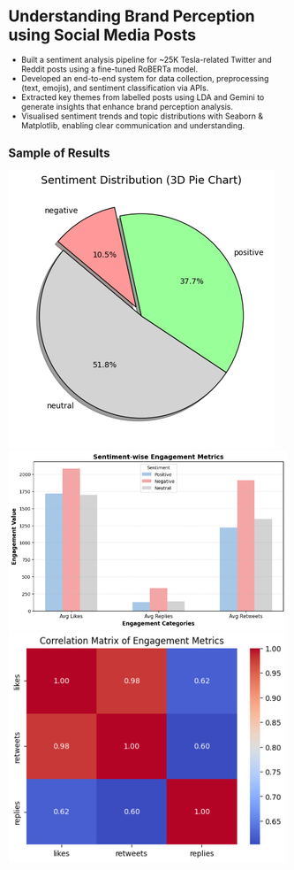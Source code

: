 # Understanding Brand Perception using Social Media Posts
- Built a sentiment analysis pipeline for ~25K Tesla-related Twitter and Reddit posts using a fine-tuned RoBERTa model.
- Developed an end-to-end system for data collection, preprocessing (text, emojis), and sentiment classification via APIs.
- Extracted key themes from labelled posts using LDA and Gemini to generate insights that enhance brand perception analysis.
- Visualised sentiment trends and topic distributions with Seaborn & Matplotlib, enabling clear communication and understanding.

## Sample of Results
![hippo](Results/Sentiment_Classification.png)
![hippo](Results/Engagement_Metric.png)
![hippo](Results/CorrelationMatrix.png)
